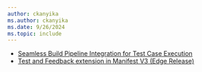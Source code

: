 ```yaml
---
author: ckanyika
ms.author: ckanyika
ms.date: 9/26/2024
ms.topic: include
---
```

    
- [Seamless Build Pipeline Integration for Test Case Execution](#seamless-build-pipeline-integration-for-test-case-execution)
- [Test and Feedback extension in Manifest V3 (Edge Release)](#test-and-feedback-extension-in-manifest-v3-edge-release)